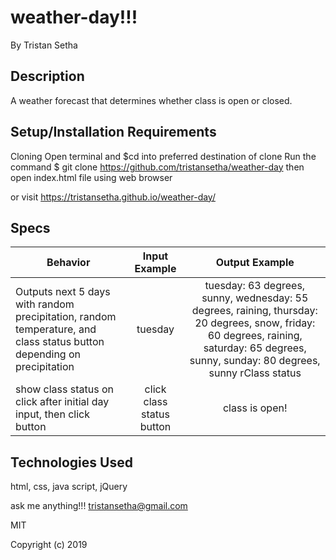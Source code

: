 # weather-day!!!

By Tristan Setha

## Description

A weather forecast that determines whether class is open or closed.


## Setup/Installation Requirements

Cloning
Open terminal and $cd into preferred destination of clone
Run the command $ git clone https://github.com/tristansetha/weather-day
then  open index.html file using web browser

or visit https://tristansetha.github.io/weather-day/

## Specs

|   Behavior                          | Input Example | Output Example |
| ------------------------------------|:-------------:| :-------------:|
|  Outputs next 5 days with random precipitation, random temperature, and class status button depending on precipitation |  tuesday   |  tuesday: 63 degrees, sunny, wednesday: 55 degrees, raining, thursday: 20 degrees, snow, friday: 60 degrees, raining, saturday: 65 degrees, sunny, sunday: 80 degrees, sunny rClass status              |
|  show class status on click after initial day input, then click button  | click class status button| class is open!  |


## Technologies Used
html, css, java script, jQuery

ask me anything!!! tristansetha@gmail.com

MIT

Copyright (c) 2019
